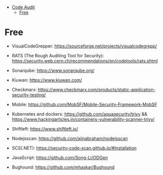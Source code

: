 * [Code Audit](#code-audit)
  - [Free](#free)


# Free

* VisualCodeGrepper: https://sourceforge.net/projects/visualcodegrepp/

* RATS (The Rough Auditing Tool for Security): https://security.web.cern.ch/recommendations/en/codetools/rats.shtml

* Sonarqube: https://www.sonarqube.org/

* Kiuwan: https://www.kiuwan.com/

* Checkmarx: https://www.checkmarx.com/products/static-application-security-testing/

* Mobile: https://github.com/MobSF/Mobile-Security-Framework-MobSF




* Kubernetes and dockers: https://github.com/aquasecurity/trivy && https://www.hackingarticles.in/containers-vulnerability-scanner-trivy/

* Shiftleft: https://www.shiftleft.io/

* Nodejsscan: https://github.com/ajinabraham/nodejsscan

* SCS(.NET): https://security-code-scan.github.io/#Installation

* JavaScript: https://github.com/Song-Li/ODGen

* Bughound: https://github.com/mhaskar/Bughound
